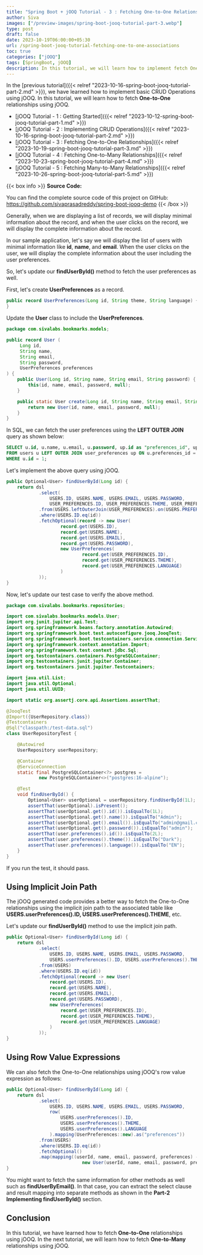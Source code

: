```yaml
---
title: "Spring Boot + jOOQ Tutorial - 3 : Fetching One-to-One Relationships"
author: Siva
images: ["/preview-images/spring-boot-jooq-tutorial-part-3.webp"]
type: post
draft: false
date: 2023-10-19T06:00:00+05:30
url: /spring-boot-jooq-tutorial-fetching-one-to-one-associations
toc: true
categories: ["jOOQ"]
tags: [SpringBoot, jOOQ]
description: In this tutorial, we will learn how to implement fetch One-to-One relationships using jOOQ.
---
```

In the [previous tutorial]({{< relref "2023-10-16-spring-boot-jooq-tutorial-part-2.md" >}}), 
we have learned how to implement basic CRUD Operations using jOOQ.
In this tutorial, we will learn how to fetch **One-to-One** relationships using jOOQ.

* [jOOQ Tutorial - 1 : Getting Started]({{< relref "2023-10-12-spring-boot-jooq-tutorial-part-1.md" >}})
* [jOOQ Tutorial - 2 : Implementing CRUD Operations]({{< relref "2023-10-16-spring-boot-jooq-tutorial-part-2.md" >}})
* [jOOQ Tutorial - 3 : Fetching One-to-One Relationships]({{< relref "2023-10-19-spring-boot-jooq-tutorial-part-3.md" >}})
* [jOOQ Tutorial - 4 : Fetching One-to-Many Relationships]({{< relref "2023-10-23-spring-boot-jooq-tutorial-part-4.md" >}})
* [jOOQ Tutorial - 5 : Fetching Many-to-Many Relationships]({{< relref "2023-10-26-spring-boot-jooq-tutorial-part-5.md" >}})

{{< box info >}}
**Source Code:**

You can find the complete source code of this project on GitHub:
https://github.com/sivaprasadreddy/spring-boot-jooq-demo
{{< /box >}}

Generally, when we are displaying a list of records, we will display minimal information about the record, and 
when the user clicks on the record, we will display the complete information about the record.

In our sample application, let's say we will display the list of users with minimal information like **id**, **name**, and **email**.
When the user clicks on the user, we will display the complete information about the user including the user preferences.

So, let's update our **findUserById()** method to fetch the user preferences as well.

First, let's create **UserPreferences** as a record.

```java 
public record UserPreferences(Long id, String theme, String language) {
}
```

Update the **User** class to include the **UserPreferences**.

```java
package com.sivalabs.bookmarks.models;

public record User (
     Long id,
     String name,
     String email,
     String password,
     UserPreferences preferences
) {
    public User(Long id, String name, String email, String password) {
        this(id, name, email, password, null);
    }

    public static User create(Long id, String name, String email, String password) {
        return new User(id, name, email, password, null);
    }
}
```

In SQL, we can fetch the user preferences using the **LEFT OUTER JOIN** query as shown below:

```sql
SELECT u.id, u.name, u.email, u.password, up.id as "preferences_id", up.theme, up.language
FROM users u LEFT OUTER JOIN user_preferences up ON u.preferences_id = up.id
WHERE u.id = 1;
```

Let's implement the above query using jOOQ.

```java
public Optional<User> findUserById(Long id) {
    return dsl
            .select(
                USERS.ID, USERS.NAME, USERS.EMAIL, USERS.PASSWORD,
                USER_PREFERENCES.ID, USER_PREFERENCES.THEME, USER_PREFERENCES.LANGUAGE)
            .from(USERS.leftOuterJoin(USER_PREFERENCES).on(USERS.PREFERENCES_ID.eq(USER_PREFERENCES.ID)))
            .where(USERS.ID.eq(id))
            .fetchOptional(record -> new User(
                    record.get(USERS.ID),
                    record.get(USERS.NAME),
                    record.get(USERS.EMAIL),
                    record.get(USERS.PASSWORD),
                    new UserPreferences(
                            record.get(USER_PREFERENCES.ID),
                            record.get(USER_PREFERENCES.THEME),
                            record.get(USER_PREFERENCES.LANGUAGE)
                    )
            ));
}
```

Now, let's update our test case to verify the above method.

```java
package com.sivalabs.bookmarks.repositories;

import com.sivalabs.bookmarks.models.User;
import org.junit.jupiter.api.Test;
import org.springframework.beans.factory.annotation.Autowired;
import org.springframework.boot.test.autoconfigure.jooq.JooqTest;
import org.springframework.boot.testcontainers.service.connection.ServiceConnection;
import org.springframework.context.annotation.Import;
import org.springframework.test.context.jdbc.Sql;
import org.testcontainers.containers.PostgreSQLContainer;
import org.testcontainers.junit.jupiter.Container;
import org.testcontainers.junit.jupiter.Testcontainers;

import java.util.List;
import java.util.Optional;
import java.util.UUID;

import static org.assertj.core.api.Assertions.assertThat;

@JooqTest
@Import({UserRepository.class})
@Testcontainers
@Sql("classpath:/test-data.sql")
class UserRepositoryTest {

    @Autowired
    UserRepository userRepository;

    @Container
    @ServiceConnection
    static final PostgreSQLContainer<?> postgres =
            new PostgreSQLContainer<>("postgres:16-alpine");

    @Test
    void findUserById() {
        Optional<User> userOptional = userRepository.findUserById(1L);
        assertThat(userOptional).isPresent();
        assertThat(userOptional.get().id()).isEqualTo(1L);
        assertThat(userOptional.get().name()).isEqualTo("Admin");
        assertThat(userOptional.get().email()).isEqualTo("admin@gmail.com");
        assertThat(userOptional.get().password()).isEqualTo("admin");
        assertThat(user.preferences().id()).isEqualTo(2L);
        assertThat(user.preferences().theme()).isEqualTo("Dark");
        assertThat(user.preferences().language()).isEqualTo("EN");
    }
}
```

If you run the test, it should pass.

## Using Implicit Join Path
The jOOQ generated code provides a better way to fetch the One-to-One relationships using 
the implicit join path to the associated table like **USERS.userPreferences().ID, USERS.userPreferences().THEME**, etc.

Let's update our **findUserById()** method to use the implicit join path.

```java
public Optional<User> findUserById(Long id) {
    return dsl
            .select(
                USERS.ID, USERS.NAME, USERS.EMAIL, USERS.PASSWORD,
                USERS.userPreferences().ID, USERS.userPreferences().THEME, USERS.userPreferences().LANGUAGE)
            .from(USERS)
            .where(USERS.ID.eq(id))
            .fetchOptional(record -> new User(
                record.get(USERS.ID),
                record.get(USERS.NAME),
                record.get(USERS.EMAIL),
                record.get(USERS.PASSWORD),
                new UserPreferences(
                    record.get(USER_PREFERENCES.ID),
                    record.get(USER_PREFERENCES.THEME),
                    record.get(USER_PREFERENCES.LANGUAGE)
                )
            ));
}
```

## Using Row Value Expressions
We can also fetch the One-to-One relationships using jOOQ's row value expression as follows:

```java
public Optional<User> findUserById(Long id) {
    return dsl
            .select(
                USERS.ID, USERS.NAME, USERS.EMAIL, USERS.PASSWORD,
                row(
                    USERS.userPreferences().ID,
                    USERS.userPreferences().THEME,
                    USERS.userPreferences().LANGUAGE
                ).mapping(UserPreferences::new).as("preferences"))
            .from(USERS)
            .where(USERS.ID.eq(id))
            .fetchOptional()
            .map(mapping((userId, name, email, password, preferences) ->
                            new User(userId, name, email, password, preferences)));
}
```

You might want to fetch the same information for other methods as well such as **findUserByEmail()**.
In that case, you can extract the select clause and result mapping into separate methods as shown in 
the **Part-2 Implementing findUserById()** section.

## Conclusion
In this tutorial, we have learned how to fetch **One-to-One** relationships using jOOQ.
In the next tutorial, we will learn how to fetch **One-to-Many** relationships using jOOQ.
